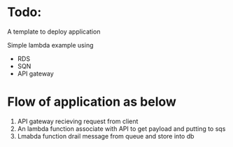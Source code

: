 Todo:
=======

A template to deploy application


Simple lambda example using
- RDS
- SQN
- API gateway


Flow of application as below
================

1. API gateway recieving request from client
2. An lambda function associate with API to get payload and putting to sqs
3. Lmabda function drail message from queue and store into db